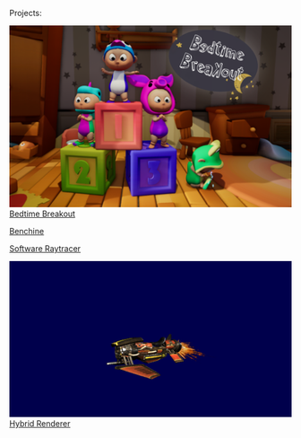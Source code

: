 Projects:

[<img src="Images/BedtimeBreakout.png"> Bedtime Breakout](Pages/BedtimeBreakout.md)

[Benchine](Pages/Benchine.md)

[Software Raytracer](Pages/SoftwareRaytracer.md)

[<img src="Images/HybridRenderer.png"> Hybrid Renderer](Pages/HybridRenderer.md)